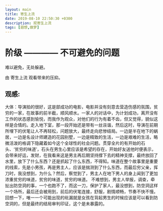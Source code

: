 ```yaml
---
layout: main
title: 寄生上流
date: 2019-08-10 22:50:30 +0300
description: 观寄生上流
tags: [遐想,做梦]
---
```


#  阶级 ———— 不可避免的问题

难以避免，无处躲避。

由 寄生上流 观看带来的压抑。

## 观感:

大体：导演拍的很好，这是部成功的电影，电影并没有刻意去营造伤感的氛围，贫穷的一家，在故事的前半截，顺风顺水。一家人的对话中，为计划成功，离开没有工作的状态感到愉悦，而我作为观众，对他们的行为有着不齿，但又觉得，貌似这样是合情的。走入地下室，那一段开始还是带有一丝诙谐，然后这时，导演在前期所埋下的伏笔让人不再轻松，问题放大，最终走向悲惨结局。一边是半在地下的蜗居，一边是名设计师建造的花园别墅，一边是精致的生活，一边是艰难的生活，略微活泼的格调下隐藏着如今这个全球性的社会问题。贯穿全片的有开始的石头、‘贫穷的味道’，石头在男生心里应该是希望的存在，开始好友送他时便表示，会带来好运，发财，在我看来这是男主再后期坚持撑下去的精神支撑，最终放回了水里，放下了什么东西？还是抓起了什么东西，不得知。味道在整个故事里是重要的线索，先是小男孩，再是男主人，应该是揣测到了什么东西，而最后穷父亲，挥刀时，我没想到，为什么？然后，察觉到了，男主人在地下男人的身上闻到了更加浓重贫穷的味道，贫穷的味道，贫穷的味道。 不难想到，男主人举报，调查，牵扯出防空洞的事，一个也跑不了，而这一刀，保护了家人，最没想到，防空洞这样一个场所，最后还会被用到，前后的伏笔连接，舒服，剧情顺畅，节奏不快不慢。回想一下，唯一一个可能出现的纰漏就是女孩在背起男生的时候应该是可以看到防空洞的，但是最终的结局审判印证，这个是未暴露的。